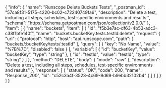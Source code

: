 {
  "info": {
    "name": "Runscope Delete Buckets Tests",
    "_postman_id": "57ca8f31-5175-4220-bc02-c72240749fa6",
    "description": "Delete a test, including all steps, schedules, test-specific environments and results.",
    "schema": "https://schema.getpostman.com/json/collection/v2.0.0/"
  },
  "item": [
    {
      "name": "buckets",
      "item": [
        {
          "id": "f5b3e7ac-df63-4b53-adc3-c38f1bfe140f",
          "name": "buckets.bucketKey.tests.testId.delete",
          "request": {
            "url": {
              "protocol": "http",
              "host": "api.runscope.com",
              "path": [
                "buckets/:bucketKey/tests/:testId"
              ],
              "query": [
                {
                  "key": "No Name",
                  "value": "%7B%7D",
                  "disabled": false
                }
              ],
              "variable": [
                {
                  "id": "bucketKey",
                  "value": "bucketKey",
                  "type": "string"
                },
                {
                  "id": "testId",
                  "value": "testId",
                  "type": "string"
                }
              ]
            },
            "method": "DELETE",
            "body": {
              "mode": "raw"
            },
            "description": "Delete a test, including all steps, schedules, test-specific environments and results"
          },
          "response": [
            {
              "status": "OK",
              "code": 200,
              "name": "Response_200",
              "id": "c52c3a4f-3523-4c69-9d69-b9ebb32102b4"
            }
          ]
        }
      ]
    }
  ]
}